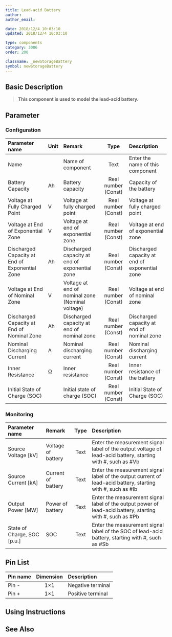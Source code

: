 ```yaml
---
title: Lead-acid Battery
author: 
author_email:

date: 2018/12/4 10:03:10
updated: 2018/12/4 10:03:10

type: components
category: 3006
order: 200

classname: _newStorageBattery
symbol: newStorageBattery
---
```

## Basic Description


> **This component is used to model the lead-acid battery.**

## Parameter
### Configuration
| Parameter name | Unit | Remark | Type | Description |
| :--- | :--- | :--- | :--: | :--- |
| Name |  | Name of component | Text | Enter the name of this component |
| Battery Capacity | Ah | Battery capacity | Real number (Const) | Capacity of the battery |
| Voltage at Fully Charged Point | V | Voltage at fully charged point | Real number (Const) | Voltage at fully charged point |
| Voltage at End of Exponential Zone | V | Voltage at end of exponential zone | Real number (Const) | Voltage at end of exponential zone |
| Discharged Capacity at End of Exponential Zone | Ah | Discharged capacity at end of exponential zone | Real number (Const) | Discharged capacity at end of exponential zone |
| Voltage at End of Nominal Zone | V | Voltage at end of nominal zone (Nominal voltage) | Real number (Const) | Voltage at end of nominal zone |
| Discharged Capacity at End of Nominal Zone | Ah | Discharged capacity at end of nominal zone | Real number (Const) | Discharged capacity at end of nominal zone |
| Nominal Discharging Current | A | Nominal discharging current | Real number (Const) | Nominal discharging current |
| Inner Resistance | Ω | Inner resistance | Real number (Const) | Inner resistance of the battery |
| Initial State of Charge (SOC) |  | Initial state of charge (SOC) | Real number (Const) | Initial State of Charge (SOC) |

### Monitoring
| Parameter name | Remark | Type | Description |
| :--- | :--- | :--: | :--- |
| Source Voltage \[kV\] | Voltage of battery | Text | Enter the measurement signal label of the output voltage of lead-acid battery, starting with #, such as #Vb |
| Source Current \[kA\] | Current of battery | Text | Enter the measurement signal label of the output current of lead-acid battery, starting with #, such as #Ib |
| Output Power \[MW\] | Power of battery | Text | Enter the measurement signal label of the output power of lead-acid battery, starting with #, such as #Pb |
| State of Charge, SOC \[p.u.\] | SOC | Text | Enter the measurement signal label of the SOC of lead-acid battery, starting with #, such as #Sb |


## Pin List

| Pin name | Dimension | Description |
| :--- | :--:  | :--- |
| Pin - | 1×1 | Negative terminal |
| Pin + | 1×1 | Positive terminal |

## Using Instructions



## See Also


